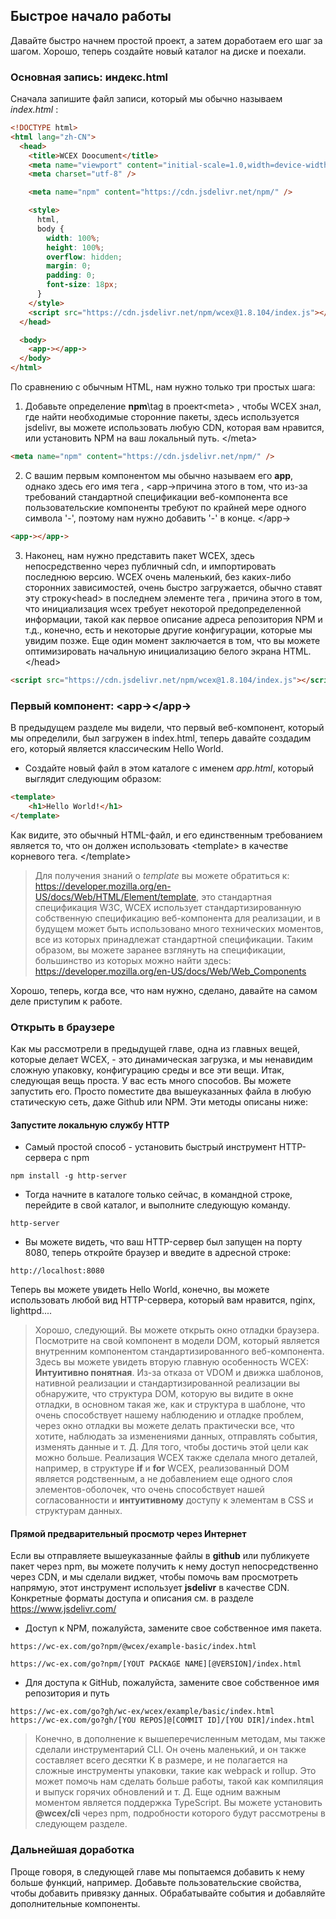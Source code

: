 <!--DESC: {"icon":"sports_score"} -->

## Быстрое начало работы

Давайте быстро начнем простой проект, а затем доработаем его шаг за шагом. Хорошо, теперь создайте новый каталог на диске и поехали.

### Основная запись: индекс.html

Сначала запишите файл записи, который мы обычно называем _index.html_ :

```html
<!DOCTYPE html>
<html lang="zh-CN">
  <head>
    <title>WCEX Doocument</title>
    <meta name="viewport" content="initial-scale=1.0,width=device-width" />
    <meta charset="utf-8" />

    <meta name="npm" content="https://cdn.jsdelivr.net/npm/" />

    <style>
      html,
      body {
        width: 100%;
        height: 100%;
        overflow: hidden;
        margin: 0;
        padding: 0;
        font-size: 18px;
      }
    </style>
    <script src="https://cdn.jsdelivr.net/npm/wcex@1.8.104/index.js"></script>
  </head>

  <body>
    <app-></app->
  </body>
</html>
```

По сравнению с обычным HTML, нам нужно только три простых шага:

1. Добавьте определение **npm**\tag в проект<meta\> , чтобы WCEX знал, где найти необходимые сторонние пакеты, здесь используется jsdelivr, вы можете использовать любую CDN, которая вам нравится, или установить NPM на ваш локальный путь. </meta\>

```html
<meta name="npm" content="https://cdn.jsdelivr.net/npm/" />
```

2. С вашим первым компонентом мы обычно называем его **app**, однако здесь его имя тега \, <app-\>причина этого в том, что из-за требований стандартной спецификации веб-компонента все пользовательские компоненты требуют по крайней мере одного символа '-', поэтому нам нужно добавить '-' в конце. </app-\>

```html
<app-></app->
```

3. Наконец, нам нужно представить пакет WCEX, здесь непосредственно через публичный cdn, и импортировать последнюю версию. WCEX очень маленький, без каких-либо сторонних зависимостей, очень быстро загружается, обычно ставят эту строку<head\> в последнем элементе тега \, причина этого в том, что инициализация wcex требует некоторой предопределенной информации, такой как первое описание адреса репозитория NPM и т.д., конечно, есть и некоторые другие конфигурации, которые мы увидим позже. Еще один момент заключается в том, что вы можете оптимизировать начальную инициализацию белого экрана HTML. </head\>

```html
<script src="https://cdn.jsdelivr.net/npm/wcex@1.8.104/index.js"></script>
```

### Первый компонент: **\<app-\>**</app-\>

В предыдущем разделе мы видели, что первый веб-компонент, который мы определили, был загружен в index.html, теперь давайте создадим его, который является классическим Hello World.

- Создайте новый файл в этом каталоге с именем _app.html_, который выглядит следующим образом:

```html
<template>
    <h1>Hello World!</h1>
</template>

```
Как видите, это обычный HTML-файл, и его единственным требованием является то, что он должен использовать \<template\> в качестве корневого тега. </template\>

> Для получения знаний о _template_ вы можете обратиться к: https://developer.mozilla.org/en-US/docs/Web/HTML/Element/template, это стандартная спецификация W3C, WCEX использует стандартизированную собственную спецификацию веб-компонента для реализации, и в будущем может быть использовано много технических моментов, все из которых принадлежат стандартной спецификации. Таким образом, вы можете заранее взглянуть на спецификации, большинство из которых можно найти здесь: https://developer.mozilla.org/en-US/docs/Web/Web_Components

Хорошо, теперь, когда все, что нам нужно, сделано, давайте на самом деле приступим к работе.

### Открыть в браузере
Как мы рассмотрели в предыдущей главе, одна из главных вещей, которые делает WCEX, - это динамическая загрузка, и мы ненавидим сложную упаковку, конфигурацию среды и все эти вещи. Итак, следующая вещь проста. У вас есть много способов. Вы можете запустить его. Просто поместите два вышеуказанных файла в любую статическую сеть, даже Github или NPM. Эти методы описаны ниже:

#### Запустите локальную службу HTTP
- Самый простой способ - установить быстрый инструмент HTTP-сервера с npm
```shell
npm install -g http-server
```
- Тогда начните в каталоге только сейчас, в командной строке, перейдите в свой каталог, и выполните следующую команду.
```shell
http-server
```
- Вы можете видеть, что ваш HTTP-сервер был запущен на порту 8080, теперь откройте браузер и введите в адресной строке:
```
http://localhost:8080
```
Теперь вы можете увидеть Hello World, конечно, вы можете использовать любой вид HTTP-сервера, который вам нравится, nginx, lighttpd....

> Хорошо, следующий. Вы можете открыть окно отладки браузера. Посмотрите на свой компонент в модели DOM, который является внутренним компонентом стандартизированного веб-компонента. Здесь вы можете увидеть вторую главную особенность WCEX: **Интуитивно понятная**. Из-за отказа от VDOM и движка шаблонов, нативной реализации и стандартизированной реализации вы обнаружите, что структура DOM, которую вы видите в окне отладки, в основном такая же, как и структура в шаблоне, что очень способствует нашему наблюдению и отладке проблем, через окно отладки вы можете делать практически все, что хотите, наблюдать за изменениями данных, отправлять события, изменять данные и т. Д. Для того, чтобы достичь этой цели как можно больше. Реализация WCEX также сделала много деталей, например, в структуре **if** и **for** WCEX, реализованный DOM является родственным, а не добавлением еще одного слоя элементов-оболочек, что очень способствует нашей согласованности и **интуитивному** доступу к элементам в CSS и структурам данных.

#### Прямой предварительный просмотр через Интернет
Если вы отправляете вышеуказанные файлы в **github** или публикуете пакет через npm, вы можете получить к нему доступ непосредственно через CDN, и мы сделали виджет, чтобы помочь вам просмотреть напрямую, этот инструмент использует **jsdelivr** в качестве CDN.
Конкретные форматы доступа и описания см. в разделе https://www.jsdelivr.com/

- Доступ к NPM, пожалуйста, замените свое собственное имя пакета.
```
https://wc-ex.com/go?npm/@wcex/example-basic/index.html

https://wc-ex.com/go?npm/[YOUT PACKAGE NAME][@VERSION]/index.html

```
- Для доступа к GitHub, пожалуйста, замените свое собственное имя репозитория и путь

```
https://wc-ex.com/go?gh/wc-ex/wcex/example/basic/index.html
https://wc-ex.com/go?gh/[YOU REPOS]@[COMMIT ID]/[YOU DIR]/index.html
```

> Конечно, в дополнение к вышеперечисленным методам, мы также сделали инструментарий CLI. Он очень маленький, и он также составляет всего десятки K в размере, и не полагается на сложные инструменты упаковки, такие как webpack и rollup. Это может помочь нам сделать больше работы, такой как компиляция и выпуск горячих обновлений и т. Д. Еще одним важным моментом является поддержка TypeScript. Вы можете установить **@wcex/cli** через npm, подробности которого будут рассмотрены в следующем разделе.

### Дальнейшая доработка
Проще говоря, в следующей главе мы попытаемся добавить к нему больше функций, например. Добавьте пользовательские свойства, чтобы добавить привязку данных. Обрабатывайте события и добавляйте дополнительные компоненты.

